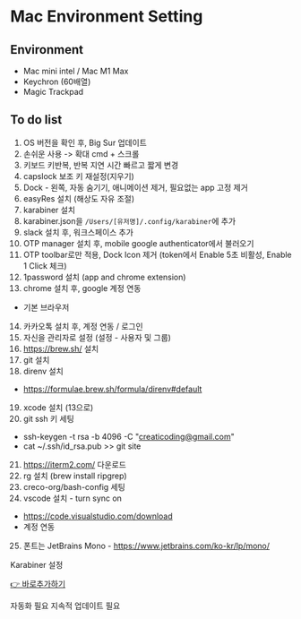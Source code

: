 # Mac Environment Setting

## Environment

- Mac mini intel / Mac M1 Max
- Keychron (60배열)
- Magic Trackpad

## To do list

1. OS 버전을 확인 후, Big Sur 업데이트
2. 손쉬운 사용 -> 확대 cmd + 스크롤
3. 키보드 키반복, 반복 지연 시간 빠르고 짧게 변경
4. capslock 보조 키 재설정(지우기)
5. Dock - 왼쪽, 자동 숨기기, 애니메이션 제거, 필요없는 app 고정 제거
6. easyRes 설치 (해상도 자유 조절)
7. karabiner 설치
8. karabiner.json을 `/Users/[유저명]/.config/karabiner`에 추가
9. slack 설치 후, 워크스페이스 추가
10. OTP manager 설치 후, mobile google authenticator에서 불러오기
11. OTP toolbar로만 적용, Dock Icon 제거 (token에서 Enable 5초 비활성, Enable 1 Click 체크)
12. 1password 설치 (app and chrome extension)
13. chrome 설치 후, google 계정 연동
  - 기본 브라우저
14. 카카오톡 설치 후, 계정 연동 / 로그인
15. 자신을 관리자로 설정 (설정 - 사용자 및 그룹)
16. https://brew.sh/ 설치
17. git 설치
18. direnv 설치
  - https://formulae.brew.sh/formula/direnv#default
19. xcode 설치 (13으로)
20. git ssh 키 세팅
  -  ssh-keygen -t rsa -b 4096 -C "creaticoding@gmail.com"
  -  cat ~/.ssh/id_rsa.pub >> git site
21. https://iterm2.com/ 다운로드
22. rg 설치 (brew install ripgrep)
23. creco-org/bash-config 세팅
24. vscode 설치 - turn sync on
  - https://code.visualstudio.com/download
  - 계정 연동
25. 폰트는 JetBrains Mono - https://www.jetbrains.com/ko-kr/lp/mono/

Karabiner 설정

[👉 바로추가하기](karabiner://karabiner/assets/complex_modifications/import?url=https://creco-org.github.io/json-storage/karabiner/creco-config-20211203.json)

자동화 필요
지속적 업데이트 필요
